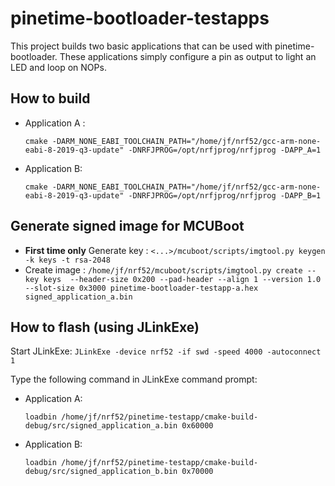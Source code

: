 # pinetime-bootloader-testapps 
This project builds two basic applications that can be used with pinetime-bootloader.
These applications simply configure a pin as output to light an LED and loop on NOPs.

## How to build

 - Application A : 
    
    `cmake -DARM_NONE_EABI_TOOLCHAIN_PATH="/home/jf/nrf52/gcc-arm-none-eabi-8-2019-q3-update" -DNRFJPROG=/opt/nrfjprog/nrfjprog -DAPP_A=1`

 - Application B:
 
    `cmake -DARM_NONE_EABI_TOOLCHAIN_PATH="/home/jf/nrf52/gcc-arm-none-eabi-8-2019-q3-update" -DNRFJPROG=/opt/nrfjprog/nrfjprog -DAPP_B=1`

## Generate signed image for MCUBoot

 - **First time only** Generate key : `<...>/mcuboot/scripts/imgtool.py keygen -k keys -t rsa-2048`
 - Create image : `/home/jf/nrf52/mcuboot/scripts/imgtool.py create --key keys  --header-size 0x200 --pad-header --align 1 --version 1.0 --slot-size 0x3000 pinetime-bootloader-testapp-a.hex signed_application_a.bin`

## How to flash (using JLinkExe)

Start JLinkExe: `JLinkExe -device nrf52 -if swd -speed 4000 -autoconnect 1`

Type the following command in JLinkExe command prompt:

 - Application A:
 
   `loadbin /home/jf/nrf52/pinetime-testapp/cmake-build-debug/src/signed_application_a.bin 0x60000`
   
 - Application B:
 
   `loadbin /home/jf/nrf52/pinetime-testapp/cmake-build-debug/src/signed_application_b.bin 0x70000`